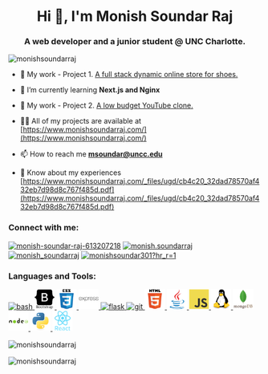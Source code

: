 <h1 align="center">Hi 👋, I'm Monish Soundar Raj</h1>
<h3 align="center">A web developer and a junior student @ UNC Charlotte.</h3>

<p align="left"> <img src="https://komarev.com/ghpvc/?username=monishsoundarraj&label=Profile%20views&color=0e75b6&style=flat" alt="monishsoundarraj" /> </p>

- 🔭 My work - Project 1. [A full stack dynamic online store for shoes.](https://pacific-garden-66100.herokuapp.com/)

- 🌱 I’m currently learning **Next.js and Nginx**

- 👯 My work - Project 2. [A low budget YouTube clone.](https://youtube-hooks-iota-inky.vercel.app/)

- 👨‍💻 All of my projects are available at [https://www.monishsoundarraj.com/](https://www.monishsoundarraj.com/)

- 📫 How to reach me **msoundar@uncc.edu**

- 📄 Know about my experiences [https://www.monishsoundarraj.com/_files/ugd/cb4c20_32dad78570af432eb7d98d8c767f485d.pdf](https://www.monishsoundarraj.com/_files/ugd/cb4c20_32dad78570af432eb7d98d8c767f485d.pdf)

<h3 align="left">Connect with me:</h3>
<p align="left">
<a href="https://linkedin.com/in/monish-soundar-raj-613207218" target="blank"><img align="center" src="https://raw.githubusercontent.com/rahuldkjain/github-profile-readme-generator/master/src/images/icons/Social/linked-in-alt.svg" alt="monish-soundar-raj-613207218" height="30" width="40" /></a>
<a href="https://fb.com/monish.soundarraj" target="blank"><img align="center" src="https://raw.githubusercontent.com/rahuldkjain/github-profile-readme-generator/master/src/images/icons/Social/facebook.svg" alt="monish.soundarraj" height="30" width="40" /></a>
<a href="https://instagram.com/monish_soundarraj" target="blank"><img align="center" src="https://raw.githubusercontent.com/rahuldkjain/github-profile-readme-generator/master/src/images/icons/Social/instagram.svg" alt="monish_soundarraj" height="30" width="40" /></a>
<a href="https://www.hackerrank.com/monishsoundar301?hr_r=1" target="blank"><img align="center" src="https://raw.githubusercontent.com/rahuldkjain/github-profile-readme-generator/master/src/images/icons/Social/hackerrank.svg" alt="monishsoundar301?hr_r=1" height="30" width="40" /></a>
</p>

<h3 align="left">Languages and Tools:</h3>
<p align="left"> <a href="https://www.gnu.org/software/bash/" target="_blank" rel="noreferrer"> <img src="https://www.vectorlogo.zone/logos/gnu_bash/gnu_bash-icon.svg" alt="bash" width="40" height="40"/> </a> <a href="https://getbootstrap.com" target="_blank" rel="noreferrer"> <img src="https://raw.githubusercontent.com/devicons/devicon/master/icons/bootstrap/bootstrap-plain-wordmark.svg" alt="bootstrap" width="40" height="40"/> </a> <a href="https://www.w3schools.com/css/" target="_blank" rel="noreferrer"> <img src="https://raw.githubusercontent.com/devicons/devicon/master/icons/css3/css3-original-wordmark.svg" alt="css3" width="40" height="40"/> </a> <a href="https://expressjs.com" target="_blank" rel="noreferrer"> <img src="https://raw.githubusercontent.com/devicons/devicon/master/icons/express/express-original-wordmark.svg" alt="express" width="40" height="40"/> </a> <a href="https://flask.palletsprojects.com/" target="_blank" rel="noreferrer"> <img src="https://www.vectorlogo.zone/logos/pocoo_flask/pocoo_flask-icon.svg" alt="flask" width="40" height="40"/> </a> <a href="https://git-scm.com/" target="_blank" rel="noreferrer"> <img src="https://www.vectorlogo.zone/logos/git-scm/git-scm-icon.svg" alt="git" width="40" height="40"/> </a> <a href="https://www.w3.org/html/" target="_blank" rel="noreferrer"> <img src="https://raw.githubusercontent.com/devicons/devicon/master/icons/html5/html5-original-wordmark.svg" alt="html5" width="40" height="40"/> </a> <a href="https://www.java.com" target="_blank" rel="noreferrer"> <img src="https://raw.githubusercontent.com/devicons/devicon/master/icons/java/java-original.svg" alt="java" width="40" height="40"/> </a> <a href="https://developer.mozilla.org/en-US/docs/Web/JavaScript" target="_blank" rel="noreferrer"> <img src="https://raw.githubusercontent.com/devicons/devicon/master/icons/javascript/javascript-original.svg" alt="javascript" width="40" height="40"/> </a> <a href="https://www.linux.org/" target="_blank" rel="noreferrer"> <img src="https://raw.githubusercontent.com/devicons/devicon/master/icons/linux/linux-original.svg" alt="linux" width="40" height="40"/> </a> <a href="https://www.mongodb.com/" target="_blank" rel="noreferrer"> <img src="https://raw.githubusercontent.com/devicons/devicon/master/icons/mongodb/mongodb-original-wordmark.svg" alt="mongodb" width="40" height="40"/> </a> <a href="https://nodejs.org" target="_blank" rel="noreferrer"> <img src="https://raw.githubusercontent.com/devicons/devicon/master/icons/nodejs/nodejs-original-wordmark.svg" alt="nodejs" width="40" height="40"/> </a> <a href="https://www.python.org" target="_blank" rel="noreferrer"> <img src="https://raw.githubusercontent.com/devicons/devicon/master/icons/python/python-original.svg" alt="python" width="40" height="40"/> </a> <a href="https://reactjs.org/" target="_blank" rel="noreferrer"> <img src="https://raw.githubusercontent.com/devicons/devicon/master/icons/react/react-original-wordmark.svg" alt="react" width="40" height="40"/> </a> </p>

<p><img align="center" src="https://github-readme-stats.vercel.app/api/top-langs?username=monishsoundarraj&show_icons=true&locale=en&layout=compact" alt="monishsoundarraj" /></p>

<p><img align="center" src="https://github-readme-streak-stats.herokuapp.com/?user=monishsoundarraj&" alt="monishsoundarraj" /></p>

